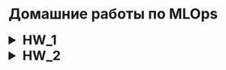 # Домашние работы по MLOps
<details>
<summary style="font-size: 26px; font-weight: bold;">  HW_1 </summary>

### Цель задания
В этом задании вам предлагается решить простую и во многом учебную задачу по созданию автоматического конвейера проекта машинного обучения. 

Подобный подход с применением простых скриптов автоматизации для «склейки» отдельных частей конвейера используется в небольших проектах. 

Чаще же для автоматизации используется специализированное программное обеспечение, например, Jenkins.

### Содержание задания
Необходимо из «подручных средств» создать простейший конвейер для автоматизации работы с моделью машинного обучения. 

Отдельные этапы конвейера машинного обучения описываются в разных python–скриптах, 

которые потом соединяются (иногда используют термин «склеиваются») с помощью bash-скрипта.

### Этапы
- Создайте python-скрипт (data_creation.py), который создает различные наборы данных, описывающие некий процесс (например, изменение дневной температуры).

  Таких наборов должно быть несколько, в некоторые данные можно включить аномалии или шумы. 

  Часть наборов данных должна быть сохранена в папке «train», другая часть — в папке «test».


- Создайте python-скрипт (model_preprocessing.py), который выполняет предобработку данных, например с помощью sklearn.preprocessing.StandardScaler.


- Создайте python-скрипт (model_preparation.py), который создает и обучает модель машинного обучения на построенных данных из папки «train».


- Создайте python-скрипт (model_testing.py), проверяющий модель машинного обучения на построенных данных из папки «test».


- Напишите bash-скрипт (pipeline.sh), последовательно запускающий все python-скрипты.
</details>


<details>
<summary style="font-size: 26px; font-weight: bold;">  HW_2 </summary>

### Цель задания
В практическом задании по этому модулю вам нужно разработать собственный конвейер автоматизации 

для проекта машинного обучения. Конвейер должен быть аналогичен тому, 

который мы рассмотрели в последнем юните этого модуля.
### Содержание задания
Для этого вам понадобится виртуальная машина с установленным Jenkins, python и необходимыми библиотеками. 

В ходе выполнения практического задания вам необходимо автоматизировать сбор данных, 

подготовку датасета, обучение модели и работу модели.
### Этапы
1. Развернуть сервер с Jenkins,
установить необходимое программное обеспечение для работы над созданием модели машинного обучения.
2. Выбрать способ получения данных (скачать из github, из интернета, wget, SQL-запрос, …).
3. Провести обработку данных, выделить важные признаки, сформировать датасеты для тренировки и тестирования модели, сохранить.
4. Создать и обучить на тренировочном датасете модель машинного обучения, сохранить в pickle или аналогичном формате.
5. Загрузить сохраненную модель на предыдущем этапе и проанализировать ее качество на тестовых данных.
6. Реализовать задания и конвейер. Связать конвейер с системой контроля версий. Сохранить конвейер.

</details>